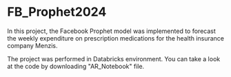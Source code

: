 # FB_Prophet2024
 In this project, the Facebook Prophet model was implemented to forecast the weekly expenditure on prescription medications for the health insurance company Menzis.

 The project was performed in Databricks environment. You can take a look at the code by downloading "AR_Notebook" file.
